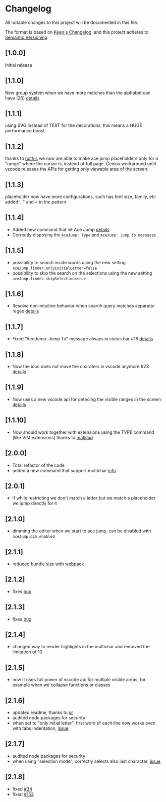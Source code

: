 # Changelog

All notable changes to this project will be documented in this file.

The format is based on [Keep a Changelog](https://keepachangelog.com/en/1.0.0/),
and this project adheres to [Semantic Versioning](https://semver.org/spec/v2.0.0.html).

## [1.0.0]

Initial release

## [1.1.0]

New group system when we have more matches than the alphabet can have (26) [details](https://github.com/lucax88x/CodeAceJumper/issues/6)

## [1.1.1]

using SVG instead of TEXT for the decorations, this means a HUGE performance boost

## [1.1.2]

thanks to [ncthis](https://github.com/lucax88x/CodeAceJumper/pull/8) we now are able to make ace jump placeholders only for a "range" where the cursor is, instead of full page. Genius workaround until vscode releases the APIs for getting only viewable area of the screen.

## [1.1.3]

placeholder now have more configurations, such has font size, family, etc
added ', " and < in the pattern

## [1.1.4]

- Added new command that let Ace Jump [details](https://github.com/lucax88x/CodeAceJumper/issues/6)
- Correctly disposing the `AceJump: Type` and `AceJump: Jump To messages`

## [1.1.5]

- possibility to search inside words using the new setting `aceJump.finder.onlyInitialLetter=false`
- possibility to skip the search on the selections using the new setting `aceJump.finder.skipSelection=true`

## [1.1.6]

- Resolve non-intuitive behavior when search query matches separator regex [details](https://github.com/lucax88x/CodeAceJumper/pull/20)

## [1.1.7]

- Fixed "AceJump: Jump To" message always in status bar #18 [details](https://github.com/lucax88x/CodeAceJumper/issues/18)

## [1.1.8]

- Now the icon does not move the charaters in vscode anymore #23 [details](https://github.com/lucax88x/CodeAceJumper/issues/23)

## [1.1.9]

- Now uses a new vscode api for detecing the visible ranges in the screen [details](https://github.com/lucax88x/CodeAceJumper/issues/5)

## [1.1.10]

- Now should work together with extensions using the TYPE command (like VIM extensions) thanks to [matklad](https://github.com/lucax88x/CodeAceJumper/pull/25)

## [2.0.0]

- Total refactor of the code
- added a new command that support multichar [info](https://github.com/lucax88x/CodeAceJumper/issues/21)

## [2.0.1]

- if while restricting we don't match a letter but we match a placeholder we jump directly for it

## [2.1.0]

- dimming the editor when we start to ace jump, can be disabled with `aceJump.dim.enabled`

## [2.1.1]

- reduced bundle size with webpack

## [2.1.2]

- fixes [bug](https://github.com/lucax88x/CodeAceJumper/issues/29)

## [2.1.3]

- fixes [bug](https://github.com/lucax88x/CodeAceJumper/issues/30)

## [2.1.4]

- changed way to render highlights in the multichar and removed the limitation of 10

## [2.1.5]

- now it uses full power of vscode api for multiple visible areas, for example when we collapse functions or classes

## [2.1.6]

- updated readme, thanks to [pr](https://github.com/lucax88x/CodeAceJumper/pull/35)
- audited node packages for security
- when set to "only initial letter", first word of each line now works even with tabs indentation, [issue](https://github.com/lucax88x/CodeAceJumper/issues/33)

## [2.1.7]

- audited node packages for security
- when using "selection mode", correctly selects also last character, [issue](https://github.com/lucax88x/CodeAceJumper/issues/108)

## [2.1.8]

- fixed [#34](https://github.com/lucax88x/CodeAceJumper/issues/34)
- fixed [#153](https://github.com/lucax88x/CodeAceJumper/issues/153)
